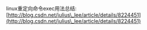 linux重定向命令exec用法总结: [http://blog.csdn.net/julius\_lee/article/details/8224451](http://blog.csdn.net/julius\_lee/article/details/8224451)

